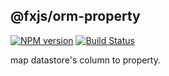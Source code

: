 ## @fxjs/orm-property

[![NPM version](https://img.shields.io/npm/v/@fxjs/orm-property.svg)](https://www.npmjs.org/package/@fxjs/orm-property)
[![Build Status](https://travis-ci.org/fxjs-modules/orm.svg)](https://travis-ci.org/fxjs-modules/orm)

map datastore's column to property.
